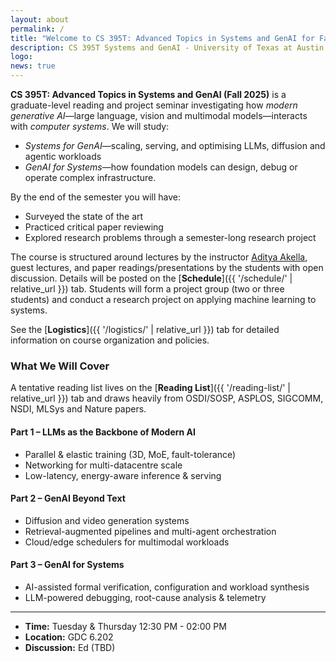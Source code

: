 ```yaml
---
layout: about
permalink: /
title: "Welcome to CS 395T: Advanced Topics in Systems and GenAI for Fall 2025!"
description: CS 395T Systems and GenAI - University of Texas at Austin
logo: 
news: true
---
```


**CS 395T: Advanced Topics in Systems and GenAI (Fall 2025)** is a graduate-level reading and project seminar investigating how *modern generative AI*—large language, vision and multimodal models—interacts with *computer systems*. We will study:
 * _Systems for GenAI_—scaling, serving, and optimising LLMs, diffusion and agentic workloads
 * _GenAI for Systems_—how foundation models can design, debug or operate complex infrastructure.

By the end of the semester you will have:
 * Surveyed the state of the art
 * Practiced critical paper reviewing
 * Explored research problems through a semester-long research project

The course is structured around lectures by the instructor [Aditya Akella](https://www.cs.utexas.edu/~akella/), guest lectures, and paper readings/presentations by the students with open discussion. Details will be posted on the [**Schedule**]({{ '/schedule/' | relative_url }}) tab.  Students will form a project group (two or three students) and conduct a research project on applying machine learning to systems.

See the [**Logistics**]({{ '/logistics/' | relative_url }}) tab for detailed information on course organization and policies.

### What We Will Cover

A tentative reading list lives on the [**Reading List**]({{ '/reading-list/' | relative_url }}) tab and draws heavily from OSDI/SOSP, ASPLOS, SIGCOMM, NSDI, MLSys and Nature papers.

#### Part 1 – LLMs as the Backbone of Modern AI  
* Parallel & elastic training (3D, MoE, fault-tolerance)  
* Networking for multi-datacentre scale  
* Low-latency, energy-aware inference & serving

#### Part 2 – GenAI Beyond Text  
* Diffusion and video generation systems  
* Retrieval-augmented pipelines and multi-agent orchestration  
* Cloud/edge schedulers for multimodal workloads

#### Part 3 – GenAI for Systems  
* AI-assisted formal verification, configuration and workload synthesis
* LLM-powered debugging, root-cause analysis & telemetry

***

- **Time:** Tuesday & Thursday 12:30 PM - 02:00 PM
- **Location:** GDC 6.202
- **Discussion:** Ed (TBD) <!--- [Ed](https://edstem.org/us/courses/71813){:target="\_blank"}--->
